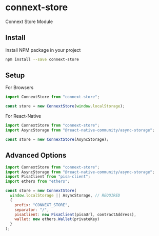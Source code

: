 # connext-store

Connext Store Module

## Install

Install NPM package in your project

```bash
npm install --save connext-store
```

## Setup

For Browsers

```javascript
import ConnextStore from "connext-store";

const store = new ConnextStore(window.localStorage);
```

For React-Native

```javascript
import ConnextStore from "connext-store";
import AsyncStorage from "@react-native-community/async-storage";

const store = new ConnextStore(AsyncStorage);
```

## Advanced Options

```javascript
import ConnextStore from "connext-store";
import AsyncStorage from "@react-native-community/async-storage";
import PisaClient from "pisa-client";
import ethers from "ethers";

const store = new ConnextStore(
  window.localStorage || AsyncStorage, // REQUIRED
  {
    prefix: "CONNEXT_STORE",
    separator: "/",
    pisaClient: new PisaClient(pisaUrl, contractAddress),
    wallet: new ethers.Wallet(privateKey)
  }
);
```
